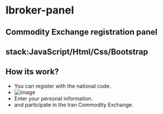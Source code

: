 # Ibroker-panel

## Commodity Exchange registration panel

## stack:JavaScript/Html/Css/Bootstrap

## How its work?
- You can register with the national code.
- ![image](https://github.com/kiannosratian76/Ibroker-panel/assets/111651410/22d01262-69ff-4ddc-83a1-f664a429c164)
- Enter your personal information.
- and participate in the Iran Commodity Exchange.

